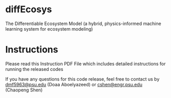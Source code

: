 # diffEcosys
The Differentiable Ecosystem Model (a hybrid, physics-informed machine learning system for ecosystem modeling)

# Instructions
Please read this Instruction PDF File which includes detailed instructions for running the released codes

If you have any questions for this code release, feel free to contact us by dmf5963@psu.edu (Doaa Aboelyazeed) or cshen@engr.psu.edu (Chaopeng Shen)

